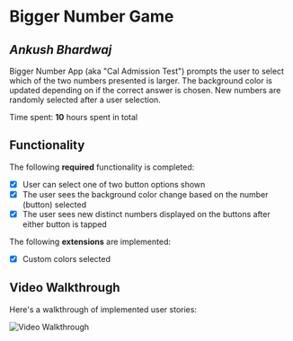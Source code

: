 # Bigger Number Game 

## *Ankush Bhardwaj*

Bigger Number App (aka "Cal Admission Test") prompts the user to select which of the two numbers presented is larger. The background color is updated depending on if the correct answer is chosen. New numbers are randomly selected after a user selection.

Time spent: **10** hours spent in total

## Functionality 

The following **required** functionality is completed:

* [x] User can select one of two button options shown
* [x] The user sees the background color change based on the number (button) selected
* [x] The user sees new distinct numbers displayed on the buttons after either button is tapped

The following **extensions** are implemented:

* [x] Custom colors selected


## Video Walkthrough

Here's a walkthrough of implemented user stories:

<img src='https://im.ezgif.com/tmp/ezgif-1-9b0b19cab1.gif' width='' alt='Video Walkthrough' />





